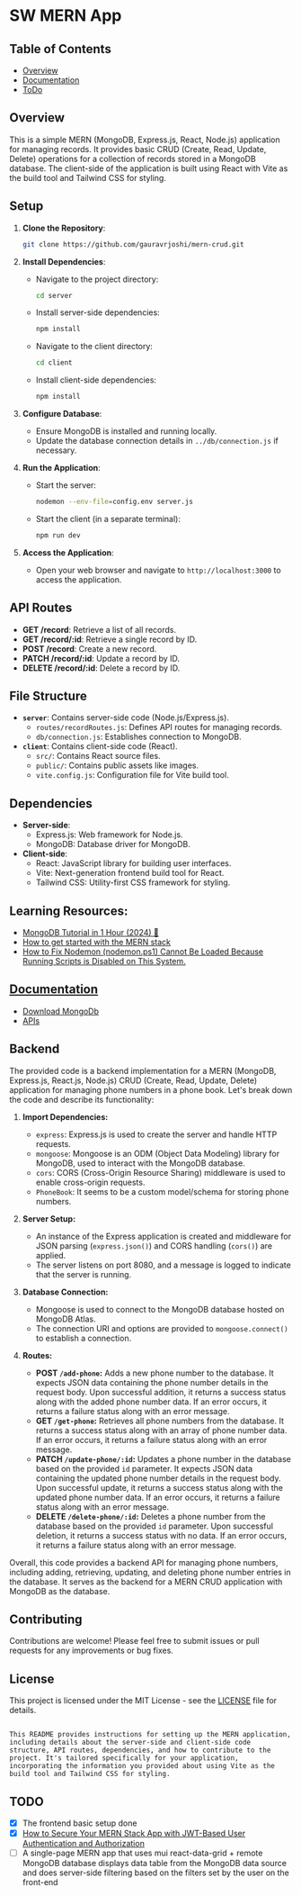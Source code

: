 ﻿# SW MERN App

## Table of Contents

-   [Overview](#overview)
-   [Documentation](#documentation)
-   [ToDo](#todo)


## Overview
This is a simple MERN (MongoDB, Express.js, React, Node.js) application for managing records. It provides basic CRUD (Create, Read, Update, Delete) operations for a collection of records stored in a MongoDB database. The client-side of the application is built using React with Vite as the build tool and Tailwind CSS for styling.

## Setup
1. **Clone the Repository**: 
   ```bash
   git clone https://github.com/gauravrjoshi/mern-crud.git
   ```

2. **Install Dependencies**:
   - Navigate to the project directory:
     ```bash
     cd server
     ```
   - Install server-side dependencies:
     ```bash
     npm install
     ```
   - Navigate to the client directory:
     ```bash
     cd client
     ```
   - Install client-side dependencies:
     ```bash
     npm install
     ```

3. **Configure Database**:
   - Ensure MongoDB is installed and running locally.
   - Update the database connection details in `../db/connection.js` if necessary.

4. **Run the Application**:
   - Start the server:
     ```bash
     nodemon --env-file=config.env server.js
     ```
   - Start the client (in a separate terminal):
     ```bash
     npm run dev
     ```

5. **Access the Application**:
   - Open your web browser and navigate to `http://localhost:3000` to access the application.

## API Routes
- **GET /record**: Retrieve a list of all records.
- **GET /record/:id**: Retrieve a single record by ID.
- **POST /record**: Create a new record.
- **PATCH /record/:id**: Update a record by ID.
- **DELETE /record/:id**: Delete a record by ID.

## File Structure
- **`server`**: Contains server-side code (Node.js/Express.js).
  - `routes/recordRoutes.js`: Defines API routes for managing records.
  - `db/connection.js`: Establishes connection to MongoDB.
- **`client`**: Contains client-side code (React).
  - `src/`: Contains React source files.
  - `public/`: Contains public assets like images.
  - `vite.config.js`: Configuration file for Vite build tool.

## Dependencies
- **Server-side**:
  - Express.js: Web framework for Node.js.
  - MongoDB: Database driver for MongoDB.
- **Client-side**:
  - React: JavaScript library for building user interfaces.
  - Vite: Next-generation frontend build tool for React.
  - Tailwind CSS: Utility-first CSS framework for styling.



## Learning Resources:
 - [MongoDB Tutorial in 1 Hour (2024) 🍃](https://www.youtube.com/watch?v=J6mDkcqU_ZE)
 - [How to get started with the MERN stack](https://www.mongodb.com/languages/mern-stack-tutorial)
 - [How to Fix Nodemon (nodemon.ps1) Cannot Be Loaded Because Running Scripts is Disabled on This System.](https://dev.to/jumbo02/how-to-fix-nodemon-nodemon-ps1-cannot-be-loaded-because-running-scripts-is-disabled-on-this-system-27km)

## [Documentation](https://docs.google.com/document/d/1fOS9ykJq5JkBTggqGvQehEprqKj2l9jeiW8U49dExWA/edit?usp=sharing)

- [Download MongoDb](https://www.mongodb.com/try/download/community)
- [APIs](https://documenter.getpostman.com/view/21176684/2sA35G42mr)

## Backend

The provided code is a backend implementation for a MERN (MongoDB, Express.js, React.js, Node.js) CRUD (Create, Read, Update, Delete) application for managing phone numbers in a phone book. Let's break down the code and describe its functionality:

1. **Import Dependencies:**
   - `express`: Express.js is used to create the server and handle HTTP requests.
   - `mongoose`: Mongoose is an ODM (Object Data Modeling) library for MongoDB, used to interact with the MongoDB database.
   - `cors`: CORS (Cross-Origin Resource Sharing) middleware is used to enable cross-origin requests.
   - `PhoneBook`: It seems to be a custom model/schema for storing phone numbers.

2. **Server Setup:**
   - An instance of the Express application is created and middleware for JSON parsing (`express.json()`) and CORS handling (`cors()`) are applied.
   - The server listens on port 8080, and a message is logged to indicate that the server is running.

3. **Database Connection:**
   - Mongoose is used to connect to the MongoDB database hosted on MongoDB Atlas.
   - The connection URI and options are provided to `mongoose.connect()` to establish a connection.

4. **Routes:**
   - **POST `/add-phone`:** Adds a new phone number to the database. It expects JSON data containing the phone number details in the request body. Upon successful addition, it returns a success status along with the added phone number data. If an error occurs, it returns a failure status along with an error message.
   - **GET `/get-phone`:** Retrieves all phone numbers from the database. It returns a success status along with an array of phone number data. If an error occurs, it returns a failure status along with an error message.
   - **PATCH `/update-phone/:id`:** Updates a phone number in the database based on the provided `id` parameter. It expects JSON data containing the updated phone number details in the request body. Upon successful update, it returns a success status along with the updated phone number data. If an error occurs, it returns a failure status along with an error message.
   - **DELETE `/delete-phone/:id`:** Deletes a phone number from the database based on the provided `id` parameter. Upon successful deletion, it returns a success status with no data. If an error occurs, it returns a failure status along with an error message.

Overall, this code provides a backend API for managing phone numbers, including adding, retrieving, updating, and deleting phone number entries in the database. It serves as the backend for a MERN CRUD application with MongoDB as the database.


## Contributing
Contributions are welcome! Please feel free to submit issues or pull requests for any improvements or bug fixes.

## License
This project is licensed under the MIT License - see the [LICENSE](./LICENSE) file for details.
```

This README provides instructions for setting up the MERN application, including details about the server-side and client-side code structure, API routes, dependencies, and how to contribute to the project. It's tailored specifically for your application, incorporating the information you provided about using Vite as the build tool and Tailwind CSS for styling.
```

## TODO

- [x] The frontend basic setup done
- [x] [How to Secure Your MERN Stack App with JWT-Based User Authentication and Authorization](https://www.freecodecamp.org/news/how-to-secure-your-mern-stack-application/)
- [ ] A single-page MERN app that uses mui react-data-grid + remote MongoDB database displays data table from the MongoDB data source and does server-side filtering based on the filters set by the user on the front-end